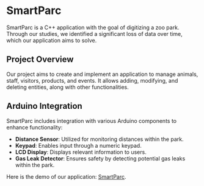 # SmartParc

SmartParc is a C++ application with the goal of digitizing a zoo park. Through our studies, we identified a significant loss of data over time, which our application aims to solve.

## Project Overview

Our project aims to create and implement an application to manage animals, staff, visitors, products, and events. It allows adding, modifying, and deleting entities, along with other functionalities.

## Arduino Integration

SmartParc includes integration with various Arduino components to enhance functionality:
- **Distance Sensor**: Utilized for monitoring distances within the park.
- **Keypad**: Enables input through a numeric keypad.
- **LCD Display**: Displays relevant information to users.
- **Gas Leak Detector**: Ensures safety by detecting potential gas leaks within the park.

Here is the demo of our application: [SmartParc](https://youtu.be/I1HUQI1iM10?si=Tt7fjMu5Fv0UYJzF).
